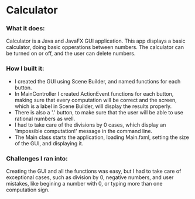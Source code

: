 # Calculator

### What it does:

Calculator is a Java and JavaFX GUI application. This app displays a basic calculator, doing basic opperations between numbers. The calculator can be turned on or off, and the user can delete numbers.

### How I built it:

- I created the GUI using Scene Builder, and named functions for each button.
- In MainController I created ActionEvent functions for each button, making sure that every computation will be correct and the screen, which is a label in Scene Builder, will display the results properly.
- There is also a '.' button, to make sure that the user will be able to use rational numbers as well.
- I had to take care of the divisions by 0 cases, which display an 'Impossible computation!' message in the command line.
- The Main class starts the application, loading Main.fxml, setting the size of the GUI, and displaying it.

### Challenges I ran into:

Creating the GUI and all the functions was easy, but I had to take care of exceptional cases, such as division by 0, negative numbers, and user mistakes, like begining a number with 0, or typing more than one computation sign. 
